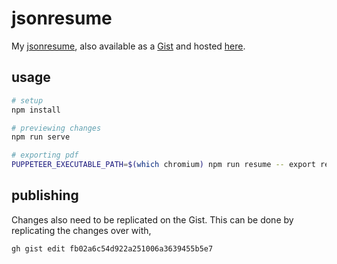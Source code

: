 # jsonresume

My [jsonresume](https://jsonresume.org/), also available as a [Gist](https://gist.github.com/kiyui/fb02a6c54d922a251006a3639455b5e7) and hosted [here](https://registry.jsonresume.org/kiyui).

## usage

```sh
# setup
npm install

# previewing changes
npm run serve

# exporting pdf
PUPPETEER_EXECUTABLE_PATH=$(which chromium) npm run resume -- export resume.pdf
```

## publishing

Changes also need to be replicated on the Gist. This can be done by replicating the changes over with,

```sh
gh gist edit fb02a6c54d922a251006a3639455b5e7
```
